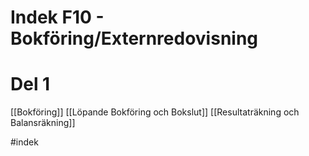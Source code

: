 # Indek F10 - Bokföring/Externredovisning

# Del 1

[[Bokföring]]
[[Löpande Bokföring och Bokslut]]
[[Resultaträkning och Balansräkning]] 

#indek 